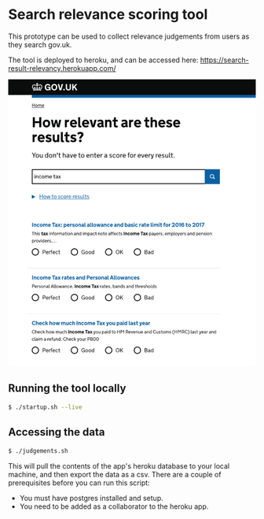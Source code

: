 # Search relevance scoring tool

This prototype can be used to collect relevance judgements from users as they search gov.uk.

The tool is deployed to heroku, and can be accessed here: https://search-result-relevancy.herokuapp.com/

![Search relevance screenshot](docs/assets/relevancy-tool.png)

## Running the tool locally

```sh
$ ./startup.sh --live
```

## Accessing the data

```sh
$ ./judgements.sh
```
This will pull the contents of the app's heroku database to your local machine, and then export the data as a csv. There are a couple of prerequisites before you can run this script:

* You must have postgres installed and setup.
* You need to be added as a collaborator to the heroku app.
